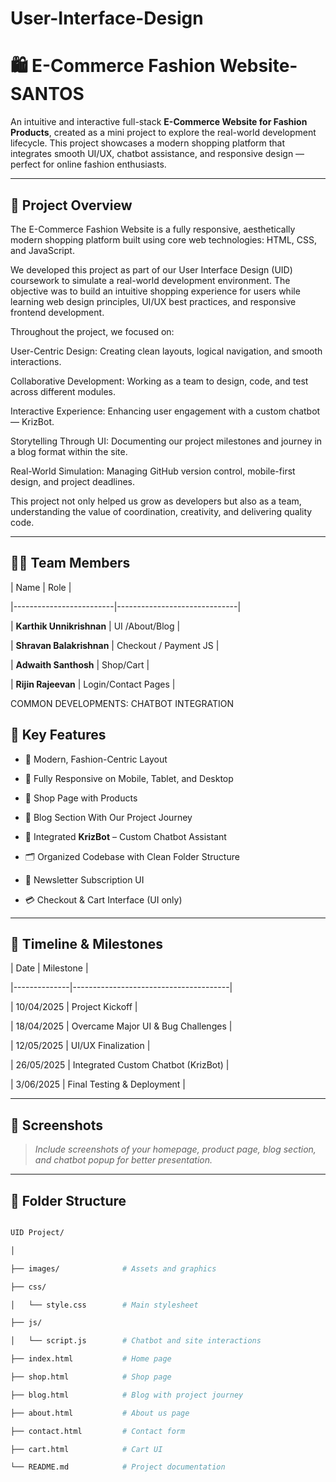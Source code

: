 # User-Interface-Design

# 🛍️ E-Commerce Fashion Website-SANTOS
 
An intuitive and interactive full-stack **E-Commerce Website for Fashion Products**, created as a mini project to explore the real-world development lifecycle. This project showcases a modern shopping platform that integrates smooth UI/UX, chatbot assistance, and responsive design — perfect for online fashion enthusiasts.
 
---
 
## 📌 Project Overview
 
The E-Commerce Fashion Website is a fully responsive, aesthetically modern shopping platform built using core web technologies: HTML, CSS, and JavaScript.
 
We developed this project as part of our User Interface Design (UID) coursework to simulate a real-world development environment. The objective was to build an intuitive shopping experience for users while learning web design principles, UI/UX best practices, and responsive frontend development.
 
Throughout the project, we focused on:
 
User-Centric Design: Creating clean layouts, logical navigation, and smooth interactions.
 
Collaborative Development: Working as a team to design, code, and test across different modules.
 
Interactive Experience: Enhancing user engagement with a custom chatbot — KrizBot.
 
Storytelling Through UI: Documenting our project milestones and journey in a blog format within the site.
 
Real-World Simulation: Managing GitHub version control, mobile-first design, and project deadlines.
 
This project not only helped us grow as developers but also as a team, understanding the value of coordination, creativity, and delivering quality code.
 
---
 
## 👨‍💻 Team Members
 
| Name                    | Role                         |

|-------------------------|------------------------------|

| **Karthik Unnikrishnan** | UI /About/Blog |

| **Shravan Balakrishnan**           | Checkout / Payment JS       |

| **Adwaith Santhosh**           | Shop/Cart |

| **Rijin Rajeevan**           | Login/Contact Pages |
 
COMMON DEVELOPMENTS: CHATBOT INTEGRATION
 
## 🎯 Key Features
 
- 🧥 Modern, Fashion-Centric Layout

- 📱 Fully Responsive on Mobile, Tablet, and Desktop

- 🛒 Shop Page with Products

- 📝 Blog Section With Our Project Journey

- 🤖 Integrated **KrizBot** – Custom Chatbot Assistant

- 🗂️ Organized Codebase with Clean Folder Structure

- 📨 Newsletter Subscription UI

- 💳 Checkout & Cart Interface (UI only)
 
---
 
## 📅 Timeline & Milestones
 
| Date         | Milestone                            |

|--------------|---------------------------------------|

| 10/04/2025   | Project Kickoff                       |

| 18/04/2025   | Overcame Major UI & Bug Challenges    |

| 12/05/2025   | UI/UX Finalization                    |

| 26/05/2025   | Integrated Custom Chatbot (KrizBot)   |

| 3/06/2025   | Final Testing & Deployment            |
 
---
 
## 📸 Screenshots
 
> _Include screenshots of your homepage, product page, blog section, and chatbot popup for better presentation._
 
---
 
## 📁 Folder Structure
 
```bash

UID Project/

│

├── images/              # Assets and graphics

├── css/

│   └── style.css        # Main stylesheet

├── js/

│   └── script.js        # Chatbot and site interactions

├── index.html           # Home page

├── shop.html            # Shop page

├── blog.html            # Blog with project journey

├── about.html           # About us page

├── contact.html         # Contact form

├── cart.html            # Cart UI

└── README.md            # Project documentation

 
